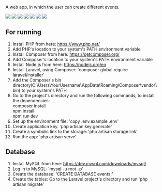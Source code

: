 A web app, in which the user can create different events.

![](Screenshots/1.png)
![](Screenshots/2.png)
![](Screenshots/3.png)
![](Screenshots/4.png)
![](Screenshots/5.png)
![](Screenshots/6.png)
![](Screenshots/7.png)

## For running
1. Install PHP from here: https://www.php.net/
2. Add PHP's location to your system's PATH environment variable
3. Install Composer from here: https://getcomposer.org/
4. Add Composer's location to your system's PATH environment variable
5. Install Node.js from here: https://nodejs.org/en
6. Install Laravel, using Composer: 'composer global require laravel/installer'
7. Add the Composer's bin directory(C:\Users\YourUsername\AppData\Roaming\Composer\vendor\bin) to your system's PATH
8. Go to the project's directory and run the following commands, to install the dependencies:  
composer install  
npm install  
npm run dev  
9. Set up the environment file: 'copy .env.example .env'
10. Create application key: 'php artisan key:generate'
11. Create a symbolic link to the storage: 'php artisan storage:link'
12. Run the app: 'php artisan serve'
## Database
1. Install MySQL from here: https://dev.mysql.com/downloads/mysql/
2. Log in to MySQL: 'mysql -u root -p'
3. Create the database: 'CREATE DATABASE events;'
4. Create the tables: Go to the Laravel project's directory and run 'php artisan migrate'
